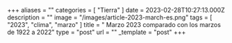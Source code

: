 +++
aliases = ""
categories = [ "Tierra" ]
date = 2023-02-28T10:27:13.000Z
description = ""
image = "/images/article-2023-march-es.png"
tags = [ "2023", "clima", "marzo" ]
title = " Marzo 2023 comparado con los marzos de 1922 a 2022"
type = "post"
url = ""
_template = "post"
+++

